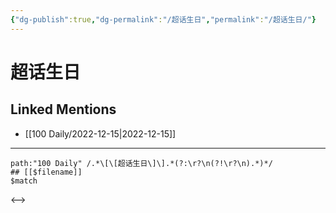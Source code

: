 ```yaml
---
{"dg-publish":true,"dg-permalink":"/超话生日","permalink":"/超话生日/"}
---
```


# 超话生日

## Linked Mentions
- [[100 Daily/2022-12-15\|2022-12-15]]


---

```expander
path:"100 Daily" /.*\[\[超话生日\]\].*(?:\r?\n(?!\r?\n).*)*/
## [[$filename]]
$match
```

<-->